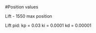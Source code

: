 
#Position values

Lift - 1550 max position

Lift pid:
    kp = 0.03
    ki = 0.0001
    kd = 0.00001
